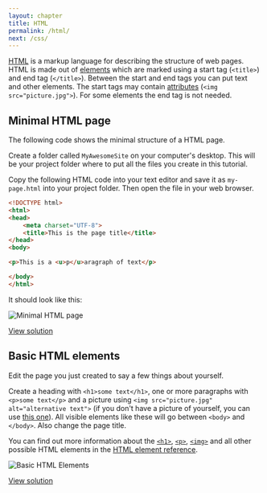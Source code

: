 ```yaml
---
layout: chapter
title: HTML
permalink: /html/
next: /css/
---
```


[HTML][html] is a markup language for describing the structure of web pages. HTML is made out of [elements][html-elements] which are marked using a start tag (`<title>`) and end tag (`</title>`). Between the start and end tags you can put text and other elements. The start tags may contain [attributes][html-attributes] (`<img src="picture.jpg">`). For some elements the end tag is not needed.


## Minimal HTML page

The following code shows the minimal structure of a HTML page.

Create a folder called `MyAwesomeSite` on your computer's desktop. This will be your project folder where to put all the files you create in this tutorial.

Copy the following HTML code into your text editor and save it as `my-page.html` into your project folder. Then open the file in your web browser.

```html
<!DOCTYPE html>
<html>
<head>
    <meta charset="UTF-8">
    <title>This is the page title</title>
</head>
<body>

<p>This is a <u>p</u>aragraph of text</p>

</body>
</html>
```

It should look like this:

![Minimal HTML page](minimal-page.png)

[View solution](https://github.com/orfjackal/web-intro-project/commit/a44ee69891389e49eee70ede6323cd9c387425c5)


## Basic HTML elements

Edit the page you just created to say a few things about yourself.

Create a heading with `<h1>some text</h1>`, one or more paragraphs with `<p>some text</p>` and a picture using `<img src="picture.jpg" alt="alternative text">` (if you don't have a picture of yourself, you can use [this one](http://railsgirls.com/images/ruby-100.png)). All visible elements like these will go between `<body>` and `</body>`. Also change the page title.

You can find out more information about the [`<h1>`][html-h1], [`<p>`][html-p], [`<img>`][html-img] and all other possible HTML elements in the [HTML element reference][html-elements].

![Basic HTML Elements](basic-elements.png)

[View solution](https://github.com/orfjackal/web-intro-project/commit/9be6966443affc4395cb5327ee411d5251026dd9)


[html]: https://developer.mozilla.org/en-US/docs/Web/HTML
[html-elements]: https://developer.mozilla.org/en-US/docs/Web/HTML/Element
[html-attributes]: https://developer.mozilla.org/en-US/docs/Web/HTML/Attributes
[html-h1]: https://developer.mozilla.org/en-US/docs/Web/HTML/Element/Heading_Elements
[html-p]: https://developer.mozilla.org/en-US/docs/Web/HTML/Element/p
[html-img]: https://developer.mozilla.org/en-US/docs/Web/HTML/Element/img
